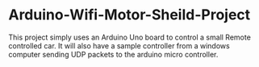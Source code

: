 # Arduino-Wifi-Motor-Sheild-Project
This project simply uses an Arduino Uno board to control a small Remote controlled car. It will also have a sample controller from a windows computer sending UDP packets to the arduino micro controller.
